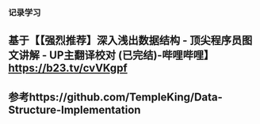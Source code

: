 ### 记录学习
## 基于【【强烈推荐】深入浅出数据结构 - 顶尖程序员图文讲解 - UP主翻译校对 (已完结)-哔哩哔哩】 https://b23.tv/cvVKgpf 
## 参考https://github.com/TempleKing/Data-Structure-Implementation